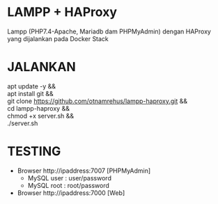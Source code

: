 # LAMPP + HAProxy
Lampp (PHP7.4-Apache, Mariadb dam PHPMyAdmin) dengan HAProxy yang dijalankan pada Docker Stack

# JALANKAN #
apt update -y && \
apt install git && \
git clone https://github.com/otnamrehus/lampp-haproxy.git && \
cd lampp-haproxy && \
chmod +x server.sh && \
./server.sh


# TESTING #
- Browser http://ipaddress:7007  [PHPMyAdmin]
  - MySQL user : user/password
  - MySQL root : root/password
- Browser http://ipaddress:7000  [Web]
